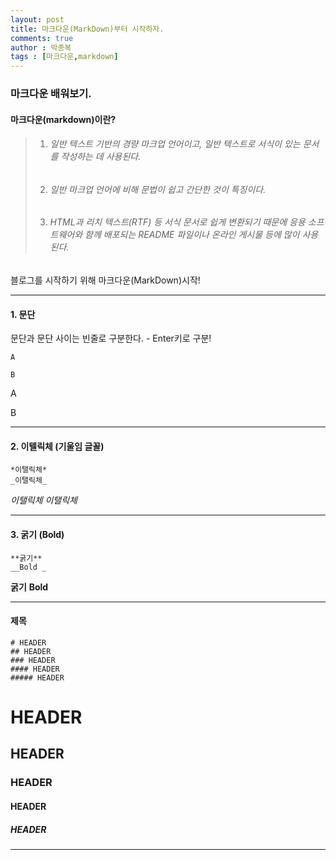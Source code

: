 ```yaml
---
layout: post
title: 마크다운(MarkDown)부터 시작하자.
comments: true
author : 박종복
tags : [마크다운,markdown]
---
```


### 마크다운 배워보기.
#### 마크다운(markdown)이란?
> 1. ###### 일반 텍스트 기반의 경량 마크업 언어이고, 일반 텍스트로 서식이 있는 문서를 작성하는 데 사용된다.  
> 2. ###### 일반 마크업 언어에 비해 문법이 쉽고 간단한 것이 특징이다.  
> 3. ###### HTML과 리치 텍스트(RTF) 등 서식 문서로 쉽게 변환되기 때문에 응용 소프트웨어와 함께 배포되는 README 파일이나 온라인 게시물 등에 많이 사용된다.  

 블로그를 시작하기 위해 마크다운(MarkDown)시작!
 
---

#### 1. 문단
문단과 문단 사이는 빈줄로 구분한다. - Enter키로 구분!

```
A

B
```

A

B

---

#### 2. 이텔릭체 (기울임 글꼴)

```
*이탤릭체*
_이탤릭체_ 
``` 

*이탤릭체*
_이탤릭체_

---

#### 3. 굵기 (Bold)

```
**굵기**
__Bold _
``` 

**굵기**
__Bold__

---

#### 제목

```
# HEADER
## HEADER   
### HEADER  
#### HEADER   
##### HEADER
```

# HEADER  
## HEADER  
### HEADER  
#### HEADER  
##### HEADER  

---


